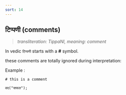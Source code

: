 ```yaml
---
sort: 14
---
```

## टिप्पणी (comments)

>_transliteration: TippaNI, meaning: comment_

In vedic `टिप्पणी` starts with a **#** symbol. 

these comments are totally ignored during interpretation:

Example :

```ved
# this is a comment
 
वद("सफल");  
```
